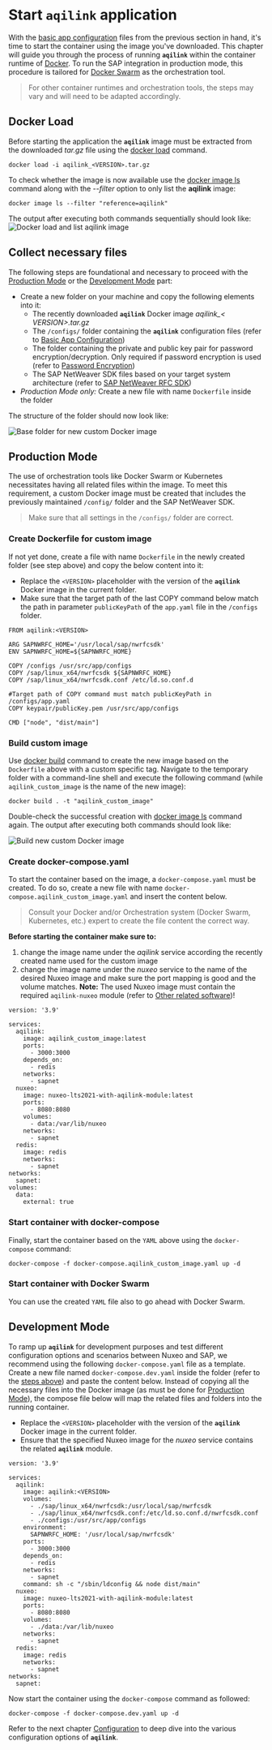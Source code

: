 # Start `aqilink` application
With the [basic app configuration](installation/app-configuration.md) files from the previous section in hand, it's time to start the container using the image you've downloaded. This chapter will guide you through the process of running **`aqilink`** within the container runtime of [Docker](https://docs.docker.com). To run the SAP integration in production mode, this procedure is tailored for [Docker Swarm](https://docs.docker.com/get-started/swarm-deploy/) as the orchestration tool.

> For other container runtimes and orchestration tools, the steps may vary and will need to be adapted accordingly.

## Docker Load
Before starting the application the **`aqilink`** image must be extracted from the downloaded *tar.gz* file using the [docker load](https://docs.docker.com/engine/reference/commandline/load/) command.

```
docker load -i aqilink_<VERSION>.tar.gz
```

To check whether the image is now available use the [docker image ls](https://docs.docker.com/engine/reference/commandline/image_ls/) command along with the *--filter* option to only list the **aqilink** image:
```
docker image ls --filter "reference=aqilink"
```
The output after executing both commands sequentially should look like:
![Docker load and list aqilink image](../_media/installation/docker_load_1.png)

## Collect necessary files 
The following steps are foundational and necessary to proceed with the [Production Mode](#production-mode) or the [Development Mode](#development-mode) part:

- Create a new folder on your machine and copy the following elements into it:
   - The recently downloaded **``aqilink``** Docker image *aqilink_< VERSION>.tar.gz* 
   - The `/configs/` folder containing the **``aqilink``** configuration files (refer to [Basic App Configuration](/installation/app-configuration.md))
   - The folder containing the private and public key pair for password encryption/decryption. Only required if password encryption is used (refer to [Password Encryption](/reference/password-encryption))
   - The SAP NetWeaver SDK files based on your target system architecture (refer to [SAP NetWeaver RFC SDK](/installation/app-download?id=sap-netweaver-rfc-sdk))
- *Production Mode only:* Create a new file with name `Dockerfile` inside the folder

The structure of the folder should now look like:

![Base folder for new custom Docker image](../_media/installation/folder_structure_custom_docker_image.png)

## Production Mode
The use of orchestration tools like Docker Swarm or Kubernetes necessitates having all related files within the image. To meet this requirement, a custom Docker image must be created that includes the previously maintained `/config/` folder and the SAP NetWeaver SDK.

> Make sure that all settings in the `/configs/` folder are correct.

### Create Dockerfile for custom image

If not yet done, create a file with name `Dockerfile` in the newly created folder (see step above) and copy the below content into it:

 - Replace the `<VERSION>` placeholder with the version of the **`aqilink`** Docker image in the current folder.
 - Make sure that the target path of the last COPY command below match the path in parameter `publicKeyPath` of the `app.yaml` file in the `/configs` folder.

```
FROM aqilink:<VERSION>

ARG SAPNWRFC_HOME='/usr/local/sap/nwrfcsdk'
ENV SAPNWRFC_HOME=${SAPNWRFC_HOME}

COPY /configs /usr/src/app/configs
COPY /sap/linux_x64/nwrfcsdk ${SAPNWRFC_HOME}
COPY /sap/linux_x64/nwrfcsdk.conf /etc/ld.so.conf.d

#Target path of COPY command must match publicKeyPath in /configs/app.yaml
COPY keypair/publicKey.pem /usr/src/app/configs

CMD ["node", "dist/main"]
```

### Build custom image

Use [docker build](https://docs.docker.com/engine/reference/commandline/build/) command to create the new image based on the `Dockerfile` above with a custom specific tag. Navigate to the temporary folder with a command-line shell and execute the following command (while `aqilink_custom_image` is the name of the new image):

```
docker build . -t "aqilink_custom_image"
```

Double-check the successful creation with [docker image ls](https://docs.docker.com/engine/reference/commandline/image_ls/) command again. The output after executing both commands should look like:

![Build new custom Docker image](../_media/installation/docker_build_custom_image.png)

### Create docker-compose.yaml
To start the container based on the image, a `docker-compose.yaml` must be created. To do so, create a new file with name `docker-compose.aqilink_custom_image.yaml` and insert the content below. 

> Consult your Docker and/or Orchestration system (Docker Swarm, Kubernetes, etc.) expert to create the file content the correct way.

**Before starting the container make sure to:** 
1) change the image name under the *aqilink* service according the recently created name used for the custom image
2) change the image name under the *nuxeo* service to the name of the desired Nuxeo image and make sure the port mapping is good and the volume matches. **Note:** The used Nuxeo image must contain the required `aqilink-nuxeo` module (refer to [Other related software](/installation/app-download?id=other-related-software))!

```
version: '3.9'

services:
  aqilink:
    image: aqilink_custom_image:latest
    ports:
      - 3000:3000
    depends_on:
      - redis
    networks:
      - sapnet
  nuxeo:
    image: nuxeo-lts2021-with-aqilink-module:latest
    ports:
      - 8080:8080
    volumes:
      - data:/var/lib/nuxeo
    networks:
      - sapnet
  redis:
    image: redis
    networks:
      - sapnet
networks:
  sapnet:
volumes:
  data:
    external: true
```

### Start container with docker-compose
Finally, start the container based on the `YAML` above using the `docker-compose` command:

```
docker-compose -f docker-compose.aqilink_custom_image.yaml up -d
```

### Start container with Docker Swarm

You can use the created `YAML` file also to go ahead with Docker Swarm. 


## Development Mode
To ramp up **`aqilink`** for development purposes and test different configuration options and scenarios between Nuxeo and SAP, we recommend using the following `docker-compose.yaml` file as a template. Create a new file named `docker-compose.dev.yaml` inside the folder (refer to the [steps above](/installation/app-start.md#collect-necessary-files)) and paste the content below. Instead of copying all the necessary files into the Docker image (as must be done for [Production Mode](/installation/app-start.md#production-mode)), the compose file below will map the related files and folders into the running container.

 - Replace the `<VERSION>` placeholder with the version of the **`aqilink`** Docker image in the current folder.
 - Ensure that the specified Nuxeo image for the *nuxeo* service contains the related **`aqilink`** module.

```
version: '3.9'

services:
  aqilink:
    image: aqilink:<VERSION>
    volumes:
      - ./sap/linux_x64/nwrfcsdk:/usr/local/sap/nwrfcsdk
      - ./sap/linux_x64/nwrfcsdk.conf:/etc/ld.so.conf.d/nwrfcsdk.conf
      - ./configs:/usr/src/app/configs
    environment:
      SAPNWRFC_HOME: '/usr/local/sap/nwrfcsdk'
    ports:
      - 3000:3000
    depends_on:
      - redis
    networks:
      - sapnet
    command: sh -c "/sbin/ldconfig && node dist/main"
  nuxeo:
    image: nuxeo-lts2021-with-aqilink-module:latest
    ports:
      - 8080:8080
    volumes:
      - ./data:/var/lib/nuxeo
    networks:
      - sapnet
  redis:
    image: redis
    networks:
      - sapnet
networks:
  sapnet:

```
Now start the container using the `docker-compose` command as followed:

```
docker-compose -f docker-compose.dev.yaml up -d
```

Refer to the next chapter [Configuration](/configuration/) to deep dive into the various configuration options of **`aqilink`**.